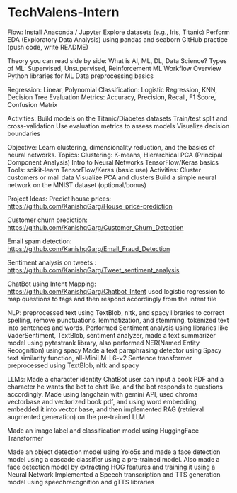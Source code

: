 # TechValens-Intern
Flow:
  Install Anaconda / Jupyter
  Explore datasets (e.g., Iris, Titanic)
  Perform EDA (Exploratory Data Analysis) using pandas and seaborn
  GitHub practice (push code, write README)

  Theory you can read side by side:
  What is AI, ML, DL, Data Science?
  Types of ML: Supervised, Unsupervised, Reinforcement
  ML Workflow Overview
  Python libraries for ML
  Data preprocessing basics

  Regression: Linear, Polynomial
  Classification: Logistic Regression, KNN, Decision Tree
  Evaluation Metrics: Accuracy, Precision, Recall, F1 Score, Confusion Matrix

  Activities:
  Build models on the Titanic/Diabetes datasets
  Train/test split and cross-validation
  Use evaluation metrics to assess models
  Visualize decision boundaries

  Objective:
  Learn clustering, dimensionality reduction, and the basics of neural networks.
  Topics:
  Clustering: K-means, Hierarchical
  PCA (Principal Component Analysis)
  Intro to Neural Networks
  TensorFlow/Keras basics
  Tools:
  scikit-learn
  TensorFlow/Keras (basic use)
  Activities:
  Cluster customers or mall data
  Visualize PCA and clusters
  Build a simple neural network on the MNIST dataset (optional/bonus)

  Project Ideas:
  Predict house prices: https://github.com/KanishqGarg/House_price-prediction
  
  Customer churn prediction: https://github.com/KanishqGarg/Customer_Churn_Detection
  
  Email spam detection: https://github.com/KanishqGarg/Email_Fraud_Detection
  
  Sentiment analysis on tweets : https://github.com/KanishqGarg/Tweet_sentiment_analysis

  ChatBot using Intent Mapping: https://github.com/KanishqGarg/Chatbot_Intent
  used logistic regression to map questions to tags and then respond accordingly from the intent file
  
  NLP: preprocessed text using TextBlob, nltk, and spacy libraries to correct spelling, remove punctuations, lemmatization, and stemming, tokenized text into sentences and words, Performed Sentiment analysis using   libraries like VaderSentiment, TextBlob, sentiment analyzer, made a text summarizer model using pytestrank library, also performed NER(Named Entity Recognition) using spacy 
  Made a text paraphrasing detector using Spacy text similarity function, all-MiniLM-L6-v2 Sentence transformer preprocessed using TextBlob, nltk and spacy 

  LLMs: Made a character identity ChatBot user can input a book PDF and a character he wants the bot to chat like, and the bot responds to questions accordingly. Made using langchain with gemini API, used chroma vectorbase and vectorized book pdf, and using word embedding, embedded it into vector base, and then implemented RAG (retrieval augmented generation) on the pre-trained LLM 

  Made an image label and classification model using HuggingFace Transformer 

  Made an object detection model using Yolo5s and made a face detection model using a cascade classifier using a pre-trained model. Also made a face detection model by extracting HOG features and training it using a Neural Network
Implemented a Speech transcription and TTS generation model using speechrecognition and gTTS libraries
